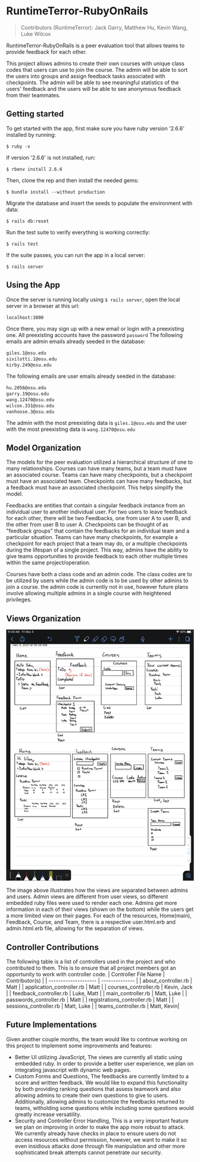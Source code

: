# RuntimeTerror-RubyOnRails
> Contributors (RuntimeTerror): Jack Garry, Matthew Hu, Kevin Wang, Luke Wilcox

RuntimeTerror-RubyOnRails is a peer evaluation tool that allows teams to provide feedback for each other.

This project allows admins to create their own courses with unique class codes that users can use to join the course. The admin will be able to sort the users into groups and assign feedback tasks associated with checkpoints. The admin will be able to see meaningful statistics of the users' feedback and the users will be able to see anonymous feedback from their teammates.

## Getting started 
To get started with the app, first make sure you have ruby version '2.6.6' installed by running:
```
$ ruby -v
```
If version '2.6.6' is not installed, run:
```
$ rbenv install 2.6.6
```

Then, clone the rep and then install the needed gems:
```
$ bundle install --without production
```

Migrate the database and insert the seeds to populate the environment with data:
```
$ rails db:reset
```

Run the test suite to verify everything is working correctly:
```
$ rails test
```

If the suite passes, you can run the app in a local server:
```
$ rails server
```

## Using the App
Once the server is running locally using `$ rails server`, open the local server in a browser at this url:
```
localhost:3000
```

Once there, you may sign up with a new email or login with a preexisting one. All preexisting accounts have the password `password`
The following emails are admin emails already seeded in the database:
```
giles.1@osu.edu
sivilotti.1@osu.edu
kirby.249@osu.edu
```

The following emails are user emails already seeded in the database:
```
hu.2056@osu.edu
garry.19@osu.edu
wang.12470@osu.edu
wilcox.331@osu.edu
vanhoose.3@osu.edu
```

The admin with the most preexisting data is `giles.1@osu.edu` and the user with the most preexisting data is `wang.12470@osu.edu`

## Model Organization
The models for the peer evaluation utilized a hierarchical structure of one to many relationships. Courses can have many teams, but a team must have an associated course. Teams can have many checkpoints, but a checkpoint must have an associated team. Checkpoints can have many feedbacks, but a feedback must have an associated checkpoint. This helps simplify the model. 

Feedbacks are entities that contain a singular feedback instance from an individual user to another individual user. For two users to leave feedback for each other, there will be two Feedbacks, one from user A to user B, and the other from user B to user A. Checkpoints can be thought of as "feedback groups" that contain the feedbacks for an individual team and a particular situation. Teams can have many checkpoints, for example a checkpoint for each project that a team may do, or a multiple checkpoints during the lifespan of a single project. This way, admins have the ability to give teams opportunities to provide feedback to each other multiple times within the same project/operation. 

Courses have both a class code and an admin code. The class codes are to be utilized by users while the admin code is to be used by other admins to join a course. the admin code is currently not in use, however future plans involve allowing multiple admins in a single course with heightened privileges.

## Views Organization
![User Admin View Separation](https://github.com/cse3901-2021au-giles/RuntimeTerror-RubyOnRails/blob/main/viewSeparation_user-admin.png?raw=true)

The image above illustrates how the views are separated between admins and users. Admin views are different from user views, so different embedded ruby files were used to render each one. Admins get more information in each of their views (shown on the bottom) while the users get a more limited view on their pages. For each of the resources, Home(main), Feedback, Course, and Team, there is a respective user.html.erb and admin.html.erb file, allowing for the separation of views.

## Controller Contributions
The following table is a list of controllers used in the project and who contributed to them. This is to ensure that all project members got an opportunity to work with controller code.
| Controller File Name | Contributor(s) |
| -------------------- | -------------- |
| about_controller.rb | Matt |
| application_controller.rb | Matt |
| courses_controller.rb | Kevin, Jack |
| feedback_controller.rb | Luke, Matt |
| main_controller.rb | Matt, Luke |
| passwords_controller.rb | Matt |
| registrations_controller.rb | Matt |
| sessions_controller.rb | Matt, Luke |
| teams_controller.rb | Matt, Kevin|

## Future Implementations
Given another couple months, the team would like to continue working on this project to implement some improvements and features:
- Better UI utilizing JavaScript,
  The views are currently all static using embedded ruby. In order to provide a better user experience, we plan on integrating javascript with dynamic web pages.
- Custom Forms and Questions,
  The feedbacks are currently limited to a score and written feedback. We would like to expand this functionality by both providing ranking questions that assess teamwork and also allowing admins to create their own questions to give to users. Additionally, allowing admins to customize the feedbacks returned to teams, witholding some questions while including some questions would greatly increase versatility.
- Security and Controller Error Handling,
  This is a very important feature we plan on improving in order to make the app more robust to attack. We currently already have checks in place to ensure users do not access resources without permission, however, we want to make it so even insidious attacks done through file manipulation and other more sophisticated break attempts cannot penetrate our security.

